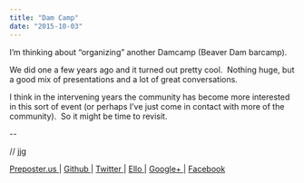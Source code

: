 ```yaml
---
title: "Dam Camp"
date: "2015-10-03"
---
```


<div class="content">
<p>I’m thinking about “organizing” another Damcamp (Beaver Dam barcamp).</p>
<p>We did one a few years ago and it turned out pretty cool.  Nothing huge, but a
good mix of presentations and a lot of great conversations.</p>
<p>I think in the intervening years the community has become more interested in
this sort of event (or perhaps I’ve just come in contact with more of the
community).  So it might be time to revisit.</p>
<p>--</p>
<p>// jjg</p>
<p><a href="http://jjg.preposter.us/" target="_blank"> Preposter.us </a> | <a href="https://github.com/jjg" target="_blank"> Github
</a> | <a href="https://twitter.com/jasonbot2000" target="_blank"> Twitter </a> | <a href="https://ello.co/jasonbot" target="_blank">
Ello </a> | <a href="https://plus.google.com/u/0/+JasonGullickson/posts" target="_blank"> Google+
</a> | <a href="https://www.facebook.com/jasonjgullickson" target="_blank"> Facebook
</a></p>
</div>
